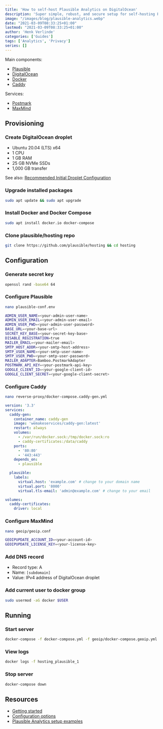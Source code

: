 ```yaml
---
title: 'How to self-host Plausible Analytics on DigitalOcean'
description: 'Super simple, robust, and secure setup for self-hosting Plausible Analytics on DigitalOcean.'
image: "/images/blog/plausible-analytics.webp"
date: "2021-03-09T08:33:25+01:00"
lastmod: "2021-03-09T08:33:25+01:00"
author: 'Henk Verlinde'
categories: ['Guides']
tags: ['Analytics', 'Privacy']
series: []
---
```


Main components:

- [Plausible](https://plausible.io/)
- [DigitalOcean](https://www.digitalocean.com/)
- [Docker](https://www.docker.com/)
- [Caddy](https://caddyserver.com/)

Services:

- [Postmark](https://postmarkapp.com/)
- [MaxMind](https://www.maxmind.com/)

## Provisioning

### Create DigitalOcean droplet

- Ubuntu 20.04 (LTS) x64
- 1 CPU
- 1 GB RAM
- 25 GB NVMe SSDs
- 1,000 GB transfer

See also: [Recommended Initial Droplet Configuration](https://www.digitalocean.com/docs/droplets/tutorials/recommended-setup/)

### Upgrade installed packages

```bash
sudo apt update && sudo apt upgrade
```

### Install Docker and Docker Compose

```bash
sudo apt install docker.io docker-compose
```

### Clone plausible/hosting repo

```bash
git clone https://github.com/plausible/hosting && cd hosting
```

## Configuration

### Generate secret key

```bash
openssl rand -base64 64
```

### Configure Plausible

```bash
nano plausible-conf.env
```

```bash
ADMIN_USER_NAME=<your-admin-user-name>
ADMIN_USER_EMAIL=<your-admin-user-email>
ADMIN_USER_PWD=<your-admin-user-password>
BASE_URL=<your-base-url>
SECRET_KEY_BASE=<your-secret-key-base>
DISABLE_REGISTRATION=true
MAILER_EMAIL=<your-mailer-email>
SMTP_HOST_ADDR=<your-smtp-host-address>
SMTP_USER_NAME=<your-smtp-user-name>
SMTP_USER_PWD=<your-smtp-user-password>
MAILER_ADAPTER=Bamboo.PostmarkAdapter
POSTMARK_API_KEY=<your-postmark-api-key>
GOOGLE_CLIENT_ID=<your-google-client-id>
GOOGLE_CLIENT_SECRET=<your-google-client-secret>
```

### Configure Caddy

```bash
nano reverse-proxy/docker-compose.caddy-gen.yml
```

```yml
version: '3.3'
services:
  caddy-gen:
    container_name: caddy-gen
    image: 'wemakeservices/caddy-gen:latest'
    restart: always
    volumes:
      - /var/run/docker.sock:/tmp/docker.sock:ro
      - caddy-certificates:/data/caddy
    ports:
      - '80:80'
      - '443:443'
    depends_on:
      - plausible

  plausible:
    labels:
      virtual.host: 'example.com' # change to your domain name
      virtual.port: '8000'
      virtual.tls-email: 'admin@example.com' # change to your email

volumes:
  caddy-certificates:
    driver: local
```

### Configure MaxMind

```bash
nano geoip/geoip.conf
```

```bash
GEOIPUPDATE_ACCOUNT_ID=<your-account-id>
GEOIPUPDATE_LICENSE_KEY=<your-license-key>
```

### Add DNS record

- Record type: A
- Name: `[subdomain]`
- Value: IPv4 address of DigitalOcean droplet

### Add current user to docker group

<!-- https://github.com/docker/compose/issues/4181#issuecomment-777572764 -->

```bash
sudo usermod -aG docker $USER
```

## Running

### Start server

```bash
docker-compose -f docker-compose.yml -f geoip/docker-compose.geoip.yml -f reverse-proxy/docker-compose.caddy-gen.yml up -d
```

### View logs

```bash
docker logs -f hosting_plausible_1
```

### Stop server

```bash
docker-compose down
```

## Resources

- [Getting started](https://plausible.io/docs/self-hosting)
- [Configuration options](https://plausible.io/docs/self-hosting-configuration)
- [Plausible Analytics setup examples](https://github.com/plausible/hosting)
